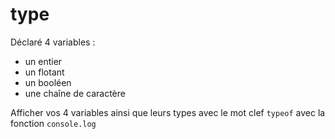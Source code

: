 # type

Déclaré 4 variables :
- un entier
- un flotant
- un booléen
- une chaîne de caractère


Afficher vos 4 variables ainsi que leurs types avec le mot clef `typeof` avec la fonction `console.log`
